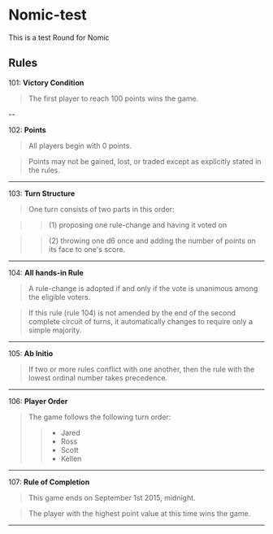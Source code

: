 # Nomic-test
This is a test Round for Nomic

## Rules

101: **Victory Condition**
> The first player to reach 100 points wins the game.

--

102: **Points**
> All players begin with 0 points.  

> Points may not be gained, lost, or traded except as explicitly stated in the rules.
  
----------------------

103: **Turn Structure**
> One turn consists of two parts in this order: 

>> (1) proposing one rule-change and having it voted on

>> (2) throwing one d6 once and adding the number of points on its face to one's score.

--------------------

104: **All hands-in Rule**
> A rule-change is adopted if and only if the vote is unanimous among the eligible voters. 

> If this rule (rule 104) is not amended by the end of the second complete circuit of turns, it automatically changes to require only a simple majority.

-----------------

105: **Ab Initio** 
> If two or more rules conflict with one another, then the rule with the lowest ordinal number takes precedence.

--------------------



106: **Player Order**
> The game follows the following turn order:
>> * Jared
>> * Ross
>> * Scott
>> * Kellen

----------------

107: **Rule of Completion**
> This game ends on September 1st 2015, midnight. 

>The player with the highest point value at this time wins the game.

-------------



